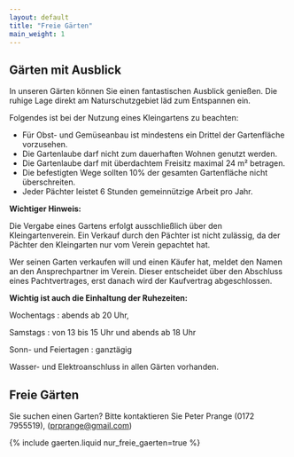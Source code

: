 ```yaml
---
layout: default
title: "Freie Gärten"
main_weight: 1
---
```


## Gärten mit Ausblick

In unseren Gärten können Sie einen fantastischen Ausblick genießen. Die ruhige Lage direkt am Naturschutzgebiet läd zum Entspannen ein.

Folgendes ist bei der Nutzung eines Kleingartens zu beachten:

- Für Obst- und Gemüseanbau ist mindestens ein Drittel der Gartenfläche vorzusehen.
- Die Gartenlaube darf nicht zum dauerhaften Wohnen genutzt werden.
- Die Gartenlaube darf mit überdachtem Freisitz maximal 24 m² betragen.
- Die befestigten Wege sollten 10% der gesamten Gartenfläche nicht überschreiten.
- Jeder Pächter leistet 6 Stunden gemeinnützige Arbeit pro Jahr.

<b>Wichtiger Hinweis:</b>

Die Vergabe eines Gartens erfolgt ausschließlich über den Kleingartenverein. Ein Verkauf durch den Pächter ist nicht zulässig, da der Pächter den Kleingarten nur vom Verein gepachtet hat.

Wer seinen Garten verkaufen will und einen Käufer hat, meldet den Namen an den Ansprechpartner im Verein. Dieser entscheidet über den Abschluss eines Pachtvertrages, erst danach wird der Kaufvertrag abgeschlossen.

<b>Wichtig ist auch die Einhaltung der Ruhezeiten:</b>

Wochentags
: abends ab 20 Uhr,

Samstags
: von 13 bis 15 Uhr und abends ab 18 Uhr

Sonn- und Feiertagen
: ganztägig


Wasser- und Elektroanschluss in allen Gärten vorhanden.

## Freie Gärten

Sie suchen einen Garten? Bitte kontaktieren Sie Peter Prange (0172 7955519), ([prprange@gmail.com](mailto:prprange@gmail.com))

{% include gaerten.liquid nur_freie_gaerten=true %}